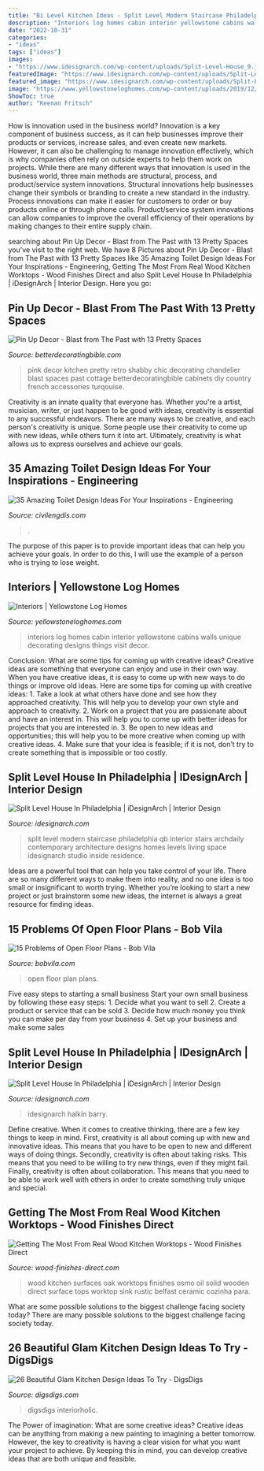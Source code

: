 ```yaml
---
title: "Bi Level Kitchen Ideas - Split Level Modern Staircase Philadelphia Qb Interior Stairs Archdaily Contemporary Architecture Designs Homes Levels Living Space Idesignarch Studio Inside Residence"
description: "Interiors log homes cabin interior yellowstone cabins walls unique decorating designs things visit decor"
date: "2022-10-31"
categories:
- "ideas"
tags: ["ideas"]
images:
- "https://www.idesignarch.com/wp-content/uploads/Split-Level-House_9.jpg"
featuredImage: "https://www.idesignarch.com/wp-content/uploads/Split-Level-House_11.jpg"
featured_image: "https://www.idesignarch.com/wp-content/uploads/Split-Level-House_11.jpg"
image: "https://www.yellowstoneloghomes.com/wp-content/uploads/2019/12/8L734505_2-768x1160.jpg"
ShowToc: true
author: "Keenan Fritsch"
---
```



How is innovation used in the business world?
Innovation is a key component of business success, as it can help businesses improve their products or services, increase sales, and even create new markets. However, it can also be challenging to manage innovation effectively, which is why companies often rely on outside experts to help them work on projects. 
While there are many different ways that innovation is used in the business world, three main methods are structural, process, and product/service system innovations. Structural innovations help businesses change their symbols or branding to create a new standard in the industry. Process innovations can make it easier for customers to order or buy products online or through phone calls. Product/service system innovations can allow companies to improve the overall efficiency of their operations by making changes to their entire supply chain.

	

		
searching about Pin Up Decor - Blast from The Past with 13 Pretty Spaces you've visit to the right web. We have 8 Pictures about Pin Up Decor - Blast from The Past with 13 Pretty Spaces like 35 Amazing Toilet Design Ideas For Your Inspirations - Engineering, Getting The Most From Real Wood Kitchen Worktops - Wood Finishes Direct and also Split Level House In Philadelphia | iDesignArch | Interior Design. Here you go:
		
    
## Pin Up Decor - Blast From The Past With 13 Pretty Spaces

<img loading=lazy src="http://betterdecoratingbible.com/wp-content/uploads/2013/10/floral-pin-up-kitchen-retro-50s-style-pink-turqouise-blue-green-chandelier-chairs-better-decorating-bible-blog.jpg" onerror="this.onerror=null;this.src='https://tse4.mm.bing.net/th?id=OIP.uNkdjm18qGE0ZZGLMwYmvQHaKX&amp;pid=15.1';" alt="Pin Up Decor - Blast from The Past with 13 Pretty Spaces">

_Source: betterdecoratingbible.com_

>pink decor kitchen pretty retro shabby chic decorating chandelier blast spaces past cottage betterdecoratingbible cabinets diy country french accessories turqouise. 

	

Creativity is an innate quality that everyone has. Whether you're a artist, musician, writer, or just happen to be good with ideas, creativity is essential to any successful endeavors. There are many ways to be creative, and each person's creativity is unique. Some people use their creativity to come up with new ideas, while others turn it into art. Ultimately, creativity is what allows us to express ourselves and achieve our goals.

    
## 35 Amazing Toilet Design Ideas For Your Inspirations - Engineering

<img loading=lazy src="https://civilengdis.com/wp-content/uploads/2020/12/file1441023937-800x1066.jpg" onerror="this.onerror=null;this.src='https://tse4.mm.bing.net/th?id=OIP.ICXDN46UdQm96_YS02EHVQHaJ3&amp;pid=15.1';" alt="35 Amazing Toilet Design Ideas For Your Inspirations - Engineering">

_Source: civilengdis.com_

>. 

	

The purpose of this paper is to provide important ideas that can help you achieve your goals. In order to do this, I will use the example of a person who is trying to lose weight.

    
## Interiors | Yellowstone Log Homes

<img loading=lazy src="https://www.yellowstoneloghomes.com/wp-content/uploads/2019/12/8L734505_2-768x1160.jpg" onerror="this.onerror=null;this.src='https://tse1.mm.bing.net/th?id=OIP.vmpDd3WQbDgFx2mGqllY2AHaLL&amp;pid=15.1';" alt="Interiors | Yellowstone Log Homes">

_Source: yellowstoneloghomes.com_

>interiors log homes cabin interior yellowstone cabins walls unique decorating designs things visit decor. 

	

Conclusion: What are some tips for coming up with creative ideas?
Creative ideas are something that everyone can enjoy and use in their own way. When you have creative ideas, it is easy to come up with new ways to do things or improve old ideas. Here are some tips for coming up with creative ideas: 1. Take a look at what others have done and see how they approached creativity. This will help you to develop your own style and approach to creativity. 2. Work on a project that you are passionate about and have an interest in. This will help you to come up with better ideas for projects that you are interested in. 3. Be open to new ideas and opportunities; this will help you to be more creative when coming up with creative ideas. 4. Make sure that your idea is feasible; if it is not, don’t try to create something that is impossible or too costly. 
    
## Split Level House In Philadelphia | IDesignArch | Interior Design

<img loading=lazy src="https://www.idesignarch.com/wp-content/uploads/Split-Level-House_9.jpg" onerror="this.onerror=null;this.src='https://tse4.mm.bing.net/th?id=OIP.hosxgpO3cxOY8AN4FRjYLAHaJ4&amp;pid=15.1';" alt="Split Level House In Philadelphia | iDesignArch | Interior Design">

_Source: idesignarch.com_

>split level modern staircase philadelphia qb interior stairs archdaily contemporary architecture designs homes levels living space idesignarch studio inside residence. 

	

Ideas are a powerful tool that can help you take control of your life. There are so many different ways to make them into reality, and no one idea is too small or insignificant to worth trying. Whether you’re looking to start a new project or just brainstorm some new ideas, the internet is always a great resource for finding ideas.

    
## 15 Problems Of Open Floor Plans - Bob Vila

<img loading=lazy src="https://empire-s3-production.bobvila.com/slides/29547/original/expensive_to_build_open_floor_plan.jpeg?1545168264" onerror="this.onerror=null;this.src='https://tse1.mm.bing.net/th?id=OIP.TlVlHsV3l-GIiFGfQG9pSQHaFX&amp;pid=15.1';" alt="15 Problems of Open Floor Plans - Bob Vila">

_Source: bobvila.com_

>open floor plan plans. 

	

Five easy steps to starting a small business
Start your own small business by following these easy steps: 1. Decide what you want to sell 2. Create a product or service that can be sold 3. Decide how much money you think you can make per day from your business 4. Set up your business and make some sales 
    
## Split Level House In Philadelphia | IDesignArch | Interior Design

<img loading=lazy src="https://www.idesignarch.com/wp-content/uploads/Split-Level-House_11.jpg" onerror="this.onerror=null;this.src='https://tse4.mm.bing.net/th?id=OIP.VL3ZBKMM722w896SZjbB5QHaJ4&amp;pid=15.1';" alt="Split Level House In Philadelphia | iDesignArch | Interior Design">

_Source: idesignarch.com_

>idesignarch halkin barry. 

	

Define creative.
When it comes to creative thinking, there are a few key things to keep in mind. First, creativity is all about coming up with new and innovative ideas. This means that you have to be open to new and different ways of doing things. Secondly, creativity is often about taking risks. This means that you need to be willing to try new things, even if they might fail. Finally, creativity is often about collaboration. This means that you need to be able to work well with others in order to create something truly unique and special.

    
## Getting The Most From Real Wood Kitchen Worktops - Wood Finishes Direct

<img loading=lazy src="https://www.wood-finishes-direct.com/blog/wp-content/uploads/2012/02/Osmo-Top-Oil-3058-On-Kitchen-Work-Surfaces-.JPG" onerror="this.onerror=null;this.src='https://tse4.mm.bing.net/th?id=OIP.BZIPB9UwT2xsUINNtjks3gHaE1&amp;pid=15.1';" alt="Getting The Most From Real Wood Kitchen Worktops - Wood Finishes Direct">

_Source: wood-finishes-direct.com_

>wood kitchen surfaces oak worktops finishes osmo oil solid wooden direct surface tops worktop sink rustic belfast ceramic cozinha para. 

	

What are some possible solutions to the biggest challenge facing society today?
There are many possible solutions to the biggest challenge facing society today.

    
## 26 Beautiful Glam Kitchen Design Ideas To Try - DigsDigs

<img loading=lazy src="https://www.digsdigs.com/photos/beautiful-glam-kitchen-design-ideas-to-try-6-554x695.jpg" onerror="this.onerror=null;this.src='https://tse4.mm.bing.net/th?id=OIP.T3Q84Lret_qH-evfg1zDQAHaJS&amp;pid=15.1';" alt="26 Beautiful Glam Kitchen Design Ideas To Try - DigsDigs">

_Source: digsdigs.com_

>digsdigs interiorholic. 

	

The Power of imagination: What are some creative ideas?
Creative ideas can be anything from making a new painting to imagining a better tomorrow. However, the key to creativity is having a clear vision for what you want your project to achieve. By keeping this in mind, you can develop creative ideas that are both unique and feasible.

